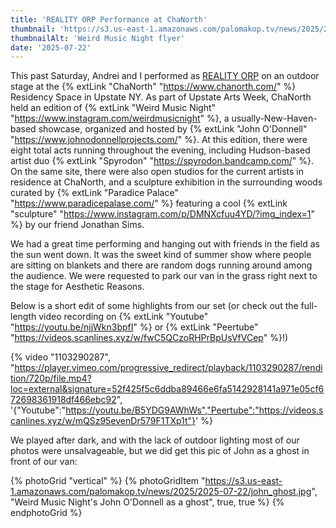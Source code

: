 ```yaml
---
title: 'REALITY ORP Performance at ChaNorth'
thumbnail: 'https://s3.us-east-1.amazonaws.com/palomakop.tv/news/2025/2025-07-22/flyer.jpg'
thumbnailAlt: 'Weird Music Night flyer'
date: '2025-07-22'
---
```


This past Saturday, Andrei and I performed as [REALITY ORP](/art/reality-orp) on an outdoor stage at the {% extLink "ChaNorth" "https://www.chanorth.com/" %} Residency Space in Upstate NY. As part of Upstate Arts Week, ChaNorth held an edition of {% extLink "Weird Music Night" "https://www.instagram.com/weirdmusicnight" %}, a usually-New-Haven-based showcase, organized and hosted by {% extLink "John O'Donnell" "https://www.johnodonnellprojects.com/" %}. At this edition, there were eight total acts running throughout the evening, including Hudson-based artist duo {% extLink "Spyrodon" "https://spyrodon.bandcamp.com/" %}. On the same site, there were also open studios for the current artists in residence at ChaNorth, and a sculpture exhibition in the surrounding woods curated by {% extLink "Paradice Palace" "https://www.paradicepalase.com/" %} featuring a cool {% extLink "sculpture" "https://www.instagram.com/p/DMNXcfuu4YD/?img_index=1" %} by our friend Jonathan Sims.

We had a great time performing and hanging out with friends in the field as the sun went down. It was the sweet kind of summer show where people are sitting on blankets and there are random dogs running around among the audience. We were requested to park our van in the grass right next to the stage for Aesthetic Reasons.

Below is a short edit of some highlights from our set (or check out the full-length video recording on {% extLink "Youtube" "https://youtu.be/njjWkn3bpfI" %} or {% extLink "Peertube" "https://videos.scanlines.xyz/w/fwC5QCzoRHPrBpUsVfVCep" %}!)

{% video "1103290287", "https://player.vimeo.com/progressive_redirect/playback/1103290287/rendition/720p/file.mp4?loc=external&signature=52f425f5c6ddba89466e6fa5142928141a971e05cf672698361918df466ebc92", '{"Youtube":"https://youtu.be/B5YDG9AWhWs","Peertube":"https://videos.scanlines.xyz/w/mQSz95evenDr579F1TXp1t"}' %}

We played after dark, and with the lack of outdoor lighting most of our photos were unsalvageable, but we did get this pic of John as a ghost in front of our van:

{% photoGrid "vertical" %}
{% photoGridItem "https://s3.us-east-1.amazonaws.com/palomakop.tv/news/2025/2025-07-22/john_ghost.jpg", "Weird Music Night's John O'Donnell as a ghost", true, true %}
{% endphotoGrid %}